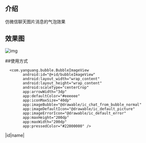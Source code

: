 ## 介绍

仿微信聊天图片消息的气泡效果

## 效果图

![img](https://github.com/YanGunag/BubbleImageView/blob/master/20180504161609.jpg)

##使用方式

```
  <com.yanguang.bubble.BubbleImageView
        android:id="@+id/bubbleImageView"
        android:layout_width="wrap_content"
        android:layout_height="wrap_content"
        android:scaleType="centerCrop"
        app:arrowWidth="3dp"
        app:defaultColor="#eeeeee"
        app:iconMaxSize="40dp"
        app:imageBubble="@drawable/ic_chat_from_bubble_normal"
        app:imageDefaultIcon="@drawable/ic_default_picture"
        app:imageErrorIcon="@drawable/ic_default_error"
        app:maxHeight="200dp"
        app:maxWidth="200dp"
        app:pressedColor="#22000000" />
```

|id|name|